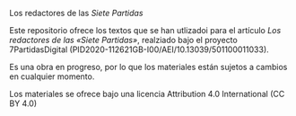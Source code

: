 Los redactores de las _Siete Partidas_

Este repositorio ofrece los textos que se han utlizadoi para el artículo _Los redactores de las «Siete Partidas»_, realziado bajo el proyecto 7PartidasDigital (PID2020-112621GB-I00/AEI/10.13039/501100011033).

Es una obra en progreso, por lo que los materiales están sujetos a cambios en cualquier momento.

Los materiales se ofrece bajo una licencia Attribution 4.0 International (CC BY 4.0)

